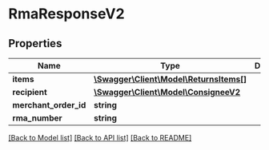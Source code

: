 # RmaResponseV2

## Properties
Name | Type | Description | Notes
------------ | ------------- | ------------- | -------------
**items** | [**\Swagger\Client\Model\ReturnsItems[]**](ReturnsItems.md) |  | 
**recipient** | [**\Swagger\Client\Model\ConsigneeV2**](ConsigneeV2.md) |  | 
**merchant_order_id** | **string** |  | [optional] 
**rma_number** | **string** |  | 

[[Back to Model list]](../../README.md#documentation-for-models) [[Back to API list]](../../README.md#documentation-for-api-endpoints) [[Back to README]](../../README.md)

